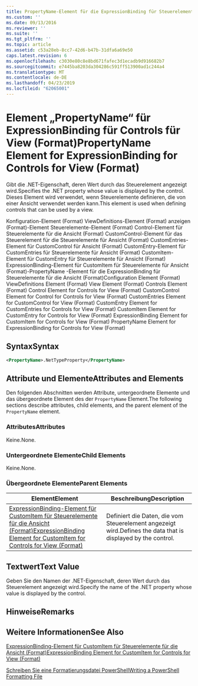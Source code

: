 ```yaml
---
title: PropertyName-Element für die ExpressionBinding für Steuerelemente für die Ansicht (Format) | Microsoft-Dokumentation
ms.custom: ''
ms.date: 09/13/2016
ms.reviewer: ''
ms.suite: ''
ms.tgt_pltfrm: ''
ms.topic: article
ms.assetid: c53a28eb-8cc7-42d6-b47b-31dfa6a69e50
caps.latest.revision: 6
ms.openlocfilehash: c3030e80c8e8bd671fafec3d1ecadb9d916682b7
ms.sourcegitcommit: e7445ba8203da304286c591ff513900ad1c244a4
ms.translationtype: MT
ms.contentlocale: de-DE
ms.lasthandoff: 04/23/2019
ms.locfileid: "62065001"
---
```

# <a name="propertyname-element-for-expressionbinding-for-controls-for-view-format"></a><span data-ttu-id="3db8e-102">Element „PropertyName“ für ExpressionBinding für Controls für View (Format)</span><span class="sxs-lookup"><span data-stu-id="3db8e-102">PropertyName Element for ExpressionBinding for Controls for View (Format)</span></span>

<span data-ttu-id="3db8e-103">Gibt die .NET-Eigenschaft, deren Wert durch das Steuerelement angezeigt wird.</span><span class="sxs-lookup"><span data-stu-id="3db8e-103">Specifies the .NET property whose value is displayed by the control.</span></span> <span data-ttu-id="3db8e-104">Dieses Element wird verwendet, wenn Steuerelemente definieren, die von einer Ansicht verwendet werden kann.</span><span class="sxs-lookup"><span data-stu-id="3db8e-104">This element is used when defining controls that can be used by a view.</span></span>

<span data-ttu-id="3db8e-105">Konfiguration-Element (Format) ViewDefinitions-Element (Format) anzeigen (Format)-Element Steuerelemente-Element (Format) Control-Element für Steuerelemente für die Ansicht (Format) CustomControl-Element für das Steuerelement für die Steuerelemente für Ansicht (Format) CustomEntries-Element für CustomControl für Ansicht (Format) CustomEntry-Element für CustomEntries für Steuerelemente für Ansicht (Format) CustomItem-Element für CustomEntry für Steuerelemente für Ansicht (Format) ExpressionBinding-Element für CustomItem für Steuerelemente für Ansicht (Format)-PropertyName -Element für die ExpressionBinding für Steuerelemente für die Ansicht (Format)</span><span class="sxs-lookup"><span data-stu-id="3db8e-105">Configuration Element (Format) ViewDefinitions Element (Format) View Element (Format) Controls Element (Format) Control Element for Controls for View (Format) CustomControl Element for Control for Controls for View (Format) CustomEntries Element for CustomControl for View (Format) CustomEntry Element for CustomEntries for Controls for View (Format) CustomItem Element for CustomEntry for Controls for View (Format) ExpressionBinding Element for CustomItem for Controls for View (Format) PropertyName Element for ExpressionBinding for Controls for View (Format)</span></span>

## <a name="syntax"></a><span data-ttu-id="3db8e-106">Syntax</span><span class="sxs-lookup"><span data-stu-id="3db8e-106">Syntax</span></span>

```xml
<PropertyName>.NetTypeProperty</PropertyName>
```

## <a name="attributes-and-elements"></a><span data-ttu-id="3db8e-107">Attribute und Elemente</span><span class="sxs-lookup"><span data-stu-id="3db8e-107">Attributes and Elements</span></span>

<span data-ttu-id="3db8e-108">Den folgenden Abschnitten werden Attribute, untergeordnete Elemente und das übergeordnete Element des der `PropertyName` Element.</span><span class="sxs-lookup"><span data-stu-id="3db8e-108">The following sections describe attributes, child elements, and the parent element of the `PropertyName` element.</span></span>

### <a name="attributes"></a><span data-ttu-id="3db8e-109">Attributes</span><span class="sxs-lookup"><span data-stu-id="3db8e-109">Attributes</span></span>

<span data-ttu-id="3db8e-110">Keine.</span><span class="sxs-lookup"><span data-stu-id="3db8e-110">None.</span></span>

### <a name="child-elements"></a><span data-ttu-id="3db8e-111">Untergeordnete Elemente</span><span class="sxs-lookup"><span data-stu-id="3db8e-111">Child Elements</span></span>

<span data-ttu-id="3db8e-112">Keine.</span><span class="sxs-lookup"><span data-stu-id="3db8e-112">None.</span></span>

### <a name="parent-elements"></a><span data-ttu-id="3db8e-113">Übergeordnete Elemente</span><span class="sxs-lookup"><span data-stu-id="3db8e-113">Parent Elements</span></span>

|<span data-ttu-id="3db8e-114">Element</span><span class="sxs-lookup"><span data-stu-id="3db8e-114">Element</span></span>|<span data-ttu-id="3db8e-115">Beschreibung</span><span class="sxs-lookup"><span data-stu-id="3db8e-115">Description</span></span>|
|-------------|-----------------|
|[<span data-ttu-id="3db8e-116">ExpressionBinding-Element für CustomItem für Steuerelemente für die Ansicht (Format)</span><span class="sxs-lookup"><span data-stu-id="3db8e-116">ExpressionBinding Element for CustomItem for Controls for View (Format)</span></span>](./expressionbinding-element-for-customitem-for-controls-for-view-format.md)|<span data-ttu-id="3db8e-117">Definiert die Daten, die vom Steuerelement angezeigt wird.</span><span class="sxs-lookup"><span data-stu-id="3db8e-117">Defines the data that is displayed by the control.</span></span>|

## <a name="text-value"></a><span data-ttu-id="3db8e-118">Textwert</span><span class="sxs-lookup"><span data-stu-id="3db8e-118">Text Value</span></span>

<span data-ttu-id="3db8e-119">Geben Sie den Namen der .NET-Eigenschaft, deren Wert durch das Steuerelement angezeigt wird.</span><span class="sxs-lookup"><span data-stu-id="3db8e-119">Specify the name of the .NET property whose value is displayed by the control.</span></span>

## <a name="remarks"></a><span data-ttu-id="3db8e-120">Hinweise</span><span class="sxs-lookup"><span data-stu-id="3db8e-120">Remarks</span></span>

## <a name="see-also"></a><span data-ttu-id="3db8e-121">Weitere Informationen</span><span class="sxs-lookup"><span data-stu-id="3db8e-121">See Also</span></span>

[<span data-ttu-id="3db8e-122">ExpressionBinding-Element für CustomItem für Steuerelemente für die Ansicht (Format)</span><span class="sxs-lookup"><span data-stu-id="3db8e-122">ExpressionBinding Element for CustomItem for Controls for View (Format)</span></span>](./expressionbinding-element-for-customitem-for-controls-for-view-format.md)

[<span data-ttu-id="3db8e-123">Schreiben Sie eine Formatierungsdatei PowerShell</span><span class="sxs-lookup"><span data-stu-id="3db8e-123">Writing a PowerShell Formatting File</span></span>](./writing-a-powershell-formatting-file.md)
